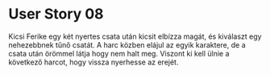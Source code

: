 # User Story 08

Kicsi Ferike egy két nyertes csata után kicsit elbízza magát, és kiválaszt egy nehezebbnek tűnő csatát. A harc közben elájul az egyik karaktere, de a csata után örömmel látja hogy nem halt meg. Viszont ki kell ülnie a következő harcot, hogy vissza nyerhesse az erejét.
